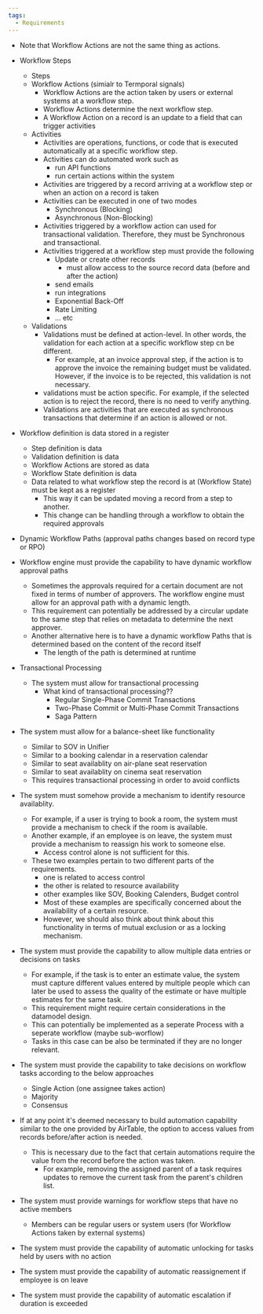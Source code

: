 ```yaml
---
tags:
  - Requirements
---
```

- Note that Workflow Actions are not the same thing as actions.

- Workflow Steps
	- Steps
	- Workflow Actions (simialr to Termporal signals)
		- Workflow Actions are the action taken by users or external systems at a workflow step.
		- Workflow Actions determine the next workflow step.
		- A Workflow Action on a record is an update to a field that can trigger activities
	- Activities
		- Activities are operations, functions, or code that is executed automatically at a specific workflow step.
		- Activities can do automated work such as
			- run API functions
			- run certain actions within the system
		- Activities are triggered by a record arriving at a workflow step or when an action on a record is taken
		- Activities can be executed in one of two modes
			- Synchronous (Blocking)
			- Asynchronous (Non-Blocking)
		- Activities triggered by a workflow action can used for transactional validation. Therefore, they must be Synchronous and transactional.
		- Activities triggered at a workflow step must provide the following
			- Update or create other records
				- must allow access to the source record data (before and after the action)
			- send emails
			- run integrations
			- Exponential Back-Off
			- Rate Limiting
			- ... etc
	- Validations
		- Validations must be defined at action-level. In other words, the validation for each action at a specific workflow step cn be different.
			- For example, at an invoice approval step, if the action is to approve the invoice the remaining budget must be validated. However, if the invoice is to be rejected, this validation is not necessary.
		- validations must be action specific. For example, if the selected action is to reject the record, there is no need to verify anything.
		- Validations are activities that are executed as synchronous transactions that determine if an action is allowed or not.


- Workflow definition is data stored in a register
	- Step definition is data
	- Validation definition is data
	- Workflow Actions are stored as data
	- Workflow State definition is data
	- Data related to what workflow step the record is at (Workflow State) must be kept as a register
		- This way it can be updated moving a record from a step to another.
		- This change can be handling through a workflow to obtain the required approvals


- Dynamic Workflow Paths (approval paths changes based on record type or RPO)
- Workflow engine must provide the capability to have dynamic workflow approval paths
	- Sometimes the approvals required for a certain document are not fixed in terms of number of approvers. The workflow engine must allow for an approval path with a dynamic length.
	- This requirement can potentially be addressed by a circular update to the same step that relies on metadata to determine the next approver.
	- Another alternative here is to have a dynamic workflow Paths that is determined based on the content of the record itself
		- The length of the path is determined at runtime

- Transactional Processing
	- The system must allow for transactional processing
		- What kind of transactional processing??
			- Regular Single-Phase Commit Transactions
			- Two-Phase Commit or Multi-Phase Commit Transactions
			- Saga Pattern

- The system must allow for a balance-sheet like functionality
	- Similar to SOV in Unifier
	- Similar to a booking calendar in a reservation calendar
	- Similar to seat availablity on air-plane seat reservation
	- Similar to seat availablity on cinema seat reservation
	- This requires transactional processing in order to avoid conflicts


- The system must somehow provide a mechanism to identify resource availablity.
	- For example, if a user is trying to book a room, the system must provide a mechanism to check if the room is available.
	- Another example, if an employee is on leave, the system must provide a mechanism to reassign his work to someone else.
		- Access control alone is not sufficient for this.
	- These two examples pertain to two different parts of the requirements.
		- one is related to access control
		- the other is related to resource availability
		- other examples like SOV, Booking Calenders, Budget control
		- Most of these examples are specifically concerned about the availability of a certain resource.
		- However, we should also think about think about this functionality in terms of mutual exclusion or as a locking mechanism.


- The system must provide the capability to allow multiple data entries or decisions on tasks
	- For example, if the task is to enter an estimate value, the system must capture different values entered by multiple people which can later be used to assess the quality of the estimate or have multiple estimates for the same task.
	- This requirement might require certain considerations in the datamodel design.
	- This can potentially be implemented as a seperate Process with a seperate workflow (maybe sub-worflow)
	- Tasks in this case can be also be terminated if they are no longer relevant.

- The system must provide the capability to take decisions on workflow tasks according to the below approaches
	- Single Action (one assignee takes action)
	- Majority
	- Consensus

- If at any point it's deemed necessary to build automation capability similar to the one provided by AirTable, the option to access values from records before/after action is needed.
	- This is necessary due to the fact that certain automations require the value from the record before the action was taken.
		- For example, removing the assigned parent of a task requires updates to remove the current task from the parent's children list.

- The system must provide warnings for workflow steps that have no active members
	- Members can be regular users or system users (for Workflow Actions taken by external systems)


- The system must provide the capability of automatic unlocking for tasks held by users with no action
- The system must provide the capability of automatic reassignement if employee is on leave
- The system must provide the capability of automatic escalation if duration is exceeded
